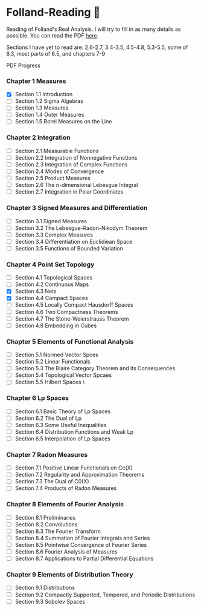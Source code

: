 # Folland-Reading :sloth:
Reading of Folland's Real Analysis. I will try to fill in as many details as possible.
You can read the PDF [here](./main.pdf).

Sections I have yet to read are: 2.6-2.7, 3.4-3.5, 4.5-4.8, 5.3-5.5, some of 6.3, most parts of 6.5, and chapters 7-9

PDF Progress
### Chapter 1 Measures
- [x] Section 1.1 Introduction
- [ ] Section 1.2 Sigma Algebras
- [ ] Section 1.3 Measures
- [ ] Section 1.4 Outer Measures
- [ ] Section 1.5 Borel Measures on the Line

### Chapter 2 Integration
- [ ] Section 2.1 Measurable Functions
- [ ] Section 2.2 Integration of Nonnegative Functions
- [ ] Section 2.3 Integration of Complex Functions
- [ ] Section 2.4 Modes of Convergence
- [ ] Section 2.5 Product Measures
- [ ] Section 2.6 The n-dimensional Lebesgue Integral
- [ ] Section 2.7 Integration in Polar Coordinates

### Chapter 3 Signed Measures and Differentiation
- [ ] Section 3.1 Signed Measures
- [ ] Section 3.2 The Lebesgue-Radon-Nikodym Theorem
- [ ] Section 3.3 Complex Measures
- [ ] Section 3.4 Differentiation on Euclidiean Space
- [ ] Section 3.5 Functions of Bounded Variation

### Chapter 4 Point Set Topology
- [ ] Section 4.1 Topological Spaces 
- [ ] Section 4.2 Continuous Maps
- [x] Section 4.3 Nets
- [x] Section 4.4 Compact Spaces
- [ ] Section 4.5 Locally Compact Hausdorff Spaces
- [ ] Section 4.6 Two Compactness Theorems
- [ ] Section 4.7 The Stone-Weierstrauss Theorem
- [ ] Section 4.8 Embedding in Cubes

### Chapter 5 Elements of Functional Analysis
- [ ] Section 5.1 Normed Vector Spces
- [ ] Section 5.2 Linear Functionals
- [ ] Section 5.3 The Blaire Category Theorem and its Consequences
- [ ] Section 5.4 Topological Vector Spcaes
- [ ] Section 5.5 Hilbert Spaces \

### Chapter 6 Lp Spaces
- [ ] Section 6.1 Basic Theory of Lp Spaces
- [ ] Section 6.2 The Dual of Lp
- [ ] Section 6.3 Some Useful Inequalities
- [ ] Section 6.4 Distribution Functions and Weak Lp
- [ ] Section 6.5 Interpolation of Lp Spaces

### Chapter 7 Radon Measures
- [ ] Section 7.1 Positive Linear Functionals on Cc(X)
- [ ] Section 7.2 Regularity and Approximation Theorems
- [ ] Section 7.3 The Dual of C0(X)
- [ ] Section 7.4 Products of Radon Measures

### Chapter 8 Elements of Fourier Analysis
- [ ] Section 8.1 Preliminaries
- [ ] Section 8.2 Convolutions
- [ ] Section 8.3 The Fourier Transform
- [ ] Section 8.4 Summation of Fourier Integrals and Series
- [ ] Section 8.5 Pointwise Convergence of Fourier Series
- [ ] Section 8.6 Fourier Analysis of Measures
- [ ] Section 8.7 Applications to Partial Differential Equations

### Chapter 9 Elements of Distribution Theory
- [ ] Section 9.1 Distributions
- [ ] Section 9.2 Compactly Supported, Tempered, and Periodic Distributions
- [ ] Section 9.3 Sobolev Spaces
